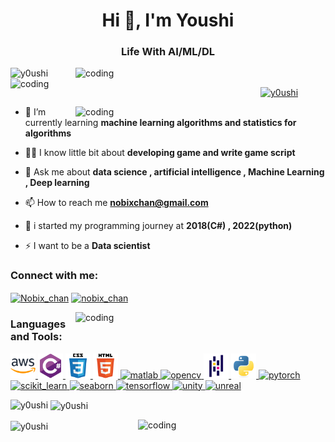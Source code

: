 
<h1 align="center">Hi 👋, I'm Youshi</h1>
<h3 align="center">Life With AI/ML/DL</h3>
<img align="right" alt="coding" width="400" src="https://th.bing.com/th/id/R.d1902e55099b6ae1b5535f0ec1adc95b?rik=dpCm55shR4uTKA&pid=ImgRaw&r=0">
<img align="left" alt="coding" width="400" src="https://gifimage.net/wp-content/uploads/2018/04/programming-gif-10.gif">



<p align="left"> <img src="https://komarev.com/ghpvc/?username=y0ushi&label=Profile%20views&color=0e75b6&style=flat" alt="y0ushi" /> </p>

<p align="left"> <a href="https://github.com/ryo-ma/github-profile-trophy"><img src="https://github-profile-trophy.vercel.app/?username=y0ushi" alt="y0ushi" /></a> </p>
<img align="right" alt="coding" width="400" src="https://th.bing.com/th/id/R.3db4efc7212aa4ce72d20434bc9062bd?rik=%2fU%2f1smwhOQmkaQ&pid=ImgRaw&r=0">

- 🌱 I’m currently learning **machine learning algorithms and statistics for algorithms**

- 👨‍💻 I know little bit about **developing game and write game script**

- 💬 Ask me about **data science , artificial intelligence , Machine Learning , Deep learning**

- 📫 How to reach me **nobixchan@gmail.com**

- 📄 i started my programming journey at **2018(C#) , 2022(python)**

- ⚡ I want to be a **Data scientist**

<h3 align="left">Connect with me:</h3>
<p align="left">
<a href="https://twitter.com/Nobix_chan" target="blank"><img align="center" src="https://raw.githubusercontent.com/rahuldkjain/github-profile-readme-generator/master/src/images/icons/Social/twitter.svg" alt="Nobix_chan" height="30" width="40" /></a>
<a href="https://instagram.com/nobix_chan" target="blank"><img align="center" src="https://raw.githubusercontent.com/rahuldkjain/github-profile-readme-generator/master/src/images/icons/Social/instagram.svg" alt="nobix_chan" height="30" width="40" /></a>
</p>

<img align="right" alt="coding" width="400" src="https://scontent.fdac5-1.fna.fbcdn.net/v/t39.30808-6/326949268_865241218033566_4616728300763631450_n.jpg?_nc_cat=111&ccb=1-7&_nc_sid=09cbfe&_nc_eui2=AeG52nquloj2tMFK2k17nC4n8dd3WaNiwnrx13dZo2LCemOal2idpIbLPyXWHSrKksnnhEBHtXGdG3Kjf2L7FZ_Y&_nc_ohc=yE1tb4GOxr4AX8gtHVE&_nc_ht=scontent.fdac5-1.fna&oh=00_AfDEDjexbOD5kLBLSxL9s8wAYS8FlvFsUxVtfExhSCfing&oe=63DE0D98">

<h3 align="left">Languages and Tools:</h3>
<p align="left"> <a href="https://aws.amazon.com" target="_blank" rel="noreferrer"> <img src="https://raw.githubusercontent.com/devicons/devicon/master/icons/amazonwebservices/amazonwebservices-original-wordmark.svg" alt="aws" width="40" height="40"/> </a> <a href="https://www.w3schools.com/cs/" target="_blank" rel="noreferrer"> <img src="https://raw.githubusercontent.com/devicons/devicon/master/icons/csharp/csharp-original.svg" alt="csharp" width="40" height="40"/> </a> <a href="https://www.w3schools.com/css/" target="_blank" rel="noreferrer"> <img src="https://raw.githubusercontent.com/devicons/devicon/master/icons/css3/css3-original-wordmark.svg" alt="css3" width="40" height="40"/> </a> <a href="https://www.w3.org/html/" target="_blank" rel="noreferrer"> <img src="https://raw.githubusercontent.com/devicons/devicon/master/icons/html5/html5-original-wordmark.svg" alt="html5" width="40" height="40"/> </a> <a href="https://www.mathworks.com/" target="_blank" rel="noreferrer"> <img src="https://upload.wikimedia.org/wikipedia/commons/2/21/Matlab_Logo.png" alt="matlab" width="40" height="40"/> </a> <a href="https://opencv.org/" target="_blank" rel="noreferrer"> <img src="https://www.vectorlogo.zone/logos/opencv/opencv-icon.svg" alt="opencv" width="40" height="40"/> </a> <a href="https://pandas.pydata.org/" target="_blank" rel="noreferrer"> <img src="https://raw.githubusercontent.com/devicons/devicon/2ae2a900d2f041da66e950e4d48052658d850630/icons/pandas/pandas-original.svg" alt="pandas" width="40" height="40"/> </a> <a href="https://www.python.org" target="_blank" rel="noreferrer"> <img src="https://raw.githubusercontent.com/devicons/devicon/master/icons/python/python-original.svg" alt="python" width="40" height="40"/> </a> <a href="https://pytorch.org/" target="_blank" rel="noreferrer"> <img src="https://www.vectorlogo.zone/logos/pytorch/pytorch-icon.svg" alt="pytorch" width="40" height="40"/> </a> <a href="https://scikit-learn.org/" target="_blank" rel="noreferrer"> <img src="https://upload.wikimedia.org/wikipedia/commons/0/05/Scikit_learn_logo_small.svg" alt="scikit_learn" width="40" height="40"/> </a> <a href="https://seaborn.pydata.org/" target="_blank" rel="noreferrer"> <img src="https://seaborn.pydata.org/_images/logo-mark-lightbg.svg" alt="seaborn" width="40" height="40"/> </a> <a href="https://www.tensorflow.org" target="_blank" rel="noreferrer"> <img src="https://www.vectorlogo.zone/logos/tensorflow/tensorflow-icon.svg" alt="tensorflow" width="40" height="40"/> </a> <a href="https://unity.com/" target="_blank" rel="noreferrer"> <img src="https://www.vectorlogo.zone/logos/unity3d/unity3d-icon.svg" alt="unity" width="40" height="40"/> </a> <a href="https://unrealengine.com/" target="_blank" rel="noreferrer"> <img src="https://raw.githubusercontent.com/kenangundogan/fontisto/036b7eca71aab1bef8e6a0518f7329f13ed62f6b/icons/svg/brand/unreal-engine.svg" alt="unreal" width="40" height="40"/> </a> </p>


<p><img align="left" src="https://github-readme-stats.vercel.app/api/top-langs?username=y0ushi&show_icons=true&locale=en&layout=compact" alt="y0ushi" /></p>

<p>&nbsp;<img align="center" src="https://github-readme-stats.vercel.app/api?username=y0ushi&show_icons=true&locale=en" alt="y0ushi" /></p>
<img align="right" alt="coding" width="300" src="https://th.bing.com/th/id/R.89a7028cb059866bd6102282e066ae10?rik=iz8uTgUSNm81UQ&pid=ImgRaw&r=0">

<p><img align="center" src="https://github-readme-streak-stats.herokuapp.com/?user=y0ushi&" alt="y0ushi" /></p>
